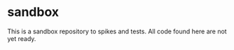sandbox
=======

This is a sandbox repository to spikes and tests. All code found here are not yet ready.

